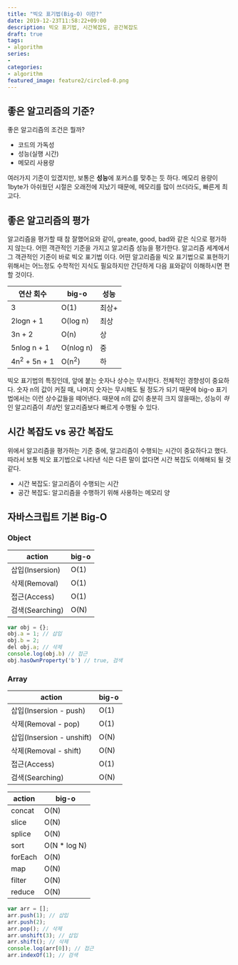 ```yaml
---
title: "빅오 표기법(Big-O) 이란?"
date: 2019-12-23T11:58:22+09:00
description: 빅오 표기법, 시간복잡도, 공간복잡도
draft: true
tags:
- algorithm
series:
- 
categories:
- algorithm
featured_image: feature2/circled-0.png
---
```


## 좋은 알고리즘의 기준?

좋은 알고리즘의 조건은 뭘까?

- 코드의 가독성
- 성능(실행 시간)
- 메모리 사용량

여러가지 기준이 있겠지만, 보통은 **성능**에 포커스를 맞추는 듯 하다. 메모리 용량이 1byte가 아쉬웠던 시절은 오래전에 지났기 때문에, 메모리를 많이 쓰더라도, 빠른게 최고다.

## 좋은 알고리즘의 평가

알고리즘을 평가할 때 참 잘했어요와 같이, greate, good, bad와 같은 식으로 평가하지 않는다. 어떤 객관적인 기준을 가지고 알고리즘 성능을 평가한다. 알고리즘 세계에서 그 객관적인 기준이 바로 빅오 표기법 이다. 어떤 알고리즘을 빅오 표기법으로 표현하기 위해서는 어느정도 수학적인 지식도 필요하지만 간단하게 다음 표와같이 이해하시면 편할 것이다.

| 연산 회수  | big-o | 성능  |
|---|---|---|
| 3  | O(1) | 최상+  |
| 2logn + 1  | O(log n)  | 최상  |
| 3n + 2  | O(n)  | 상  |
| 5nlog n + 1  | O(nlog n)  | 중  |
| 4n<sup>2</sup> + 5n + 1  | O(n<sup>2</sup>)  | 하  |

빅오 표기법의 특징인데, 앞에 붙는 숫자나 상수는 무시한다. 전체적인 경향성이 중요하다. 숫자 n의 값이 커질 때, 나머지 숫자는 무시해도 될 정도가 되기 때문에 big-o 표기법에서는 이런 상수값들을 떼어낸다. 때문에 n의 값이 충분히 크지 않을때는, 성능이 *하*인 알고리즘이 *최상*인 알고리즘보다 빠르게 수행될 수 있다.

## 시간 복잡도 vs 공간 복잡도

위에서 알고리즘을 평가하는 기준 중에, 알고리즘이 수행되는 시간이 중요하다고 했다. 따라서 보통 빅오 표기법으로 나타낸 식은 다른 말이 없다면 시간 복잡도 이해해되 될 것 같다.

- 시간 복잡도: 알고리즘이 수행되는 시간
- 공간 복잡도: 알고리즘을 수행하기 위해 사용하는 메모리 양

## 자바스크립트 기본 Big-O

### Object

| action  | big-o  |
|---|---|
| 삽입(Insersion) | O(1)  |
| 삭제(Removal) | O(1)  |
| 접근(Access) | O(1)  |
| 검색(Searching)  | O(N)  |

```javascript
var obj = {};
obj.a = 1; // 삽입
obj.b = 2;
del obj.a; // 삭제
console.log(obj.b) // 접근
obj.hasOwnProperty('b') // true, 검색
```

### Array

| action  | big-o  |
|---|---|
| 삽입(Insersion - push) | O(1)  |
| 삭제(Removal - pop) | O(1)  |
| 삽입(Insersion - unshift) | O(N)  |
| 삭제(Removal - shift) | O(N)  |
| 접근(Access) | O(1)  |
| 검색(Searching)  | O(N)  |

| action  | big-o  |
|---|---|
| concat | O(N)  |
| slice | O(N)  |
| splice | O(N)  |
| sort | O(N * log N)  |
| forEach | O(N)  |
| map  | O(N)  |
| filter  | O(N)  |
| reduce  | O(N)  |

```javascript
var arr = [];
arr.push(1); // 삽입
arr.push(2);
arr.pop(); // 삭제
arr.unshift(3); // 삽입
arr.shift(); // 삭제
console.log(arr[0]); // 접근
arr.indexOf(1); // 검색
```